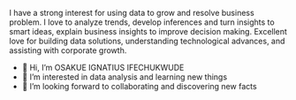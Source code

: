 I have a strong interest for using data to grow and resolve business problem. I love to analyze trends, develop inferences and turn insights to smart ideas, explain business insights to improve decision making. Excellent love for building data solutions, understanding technological advances, and assisting with corporate growth.
- 👋 Hi, I’m OSAKUE IGNATIUS IFECHUKWUDE
- 👀 I’m interested in data analysis and learning new things
- 👯 I’m looking forward to collaborating and discovering new facts


<!---
Osakueig/Osakueig is a ✨ special ✨ repository because its `README.md` (this file) appears on your GitHub profile.
You can click the Preview link to take a look at your changes.
--->
